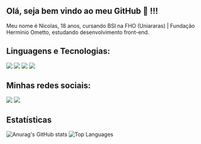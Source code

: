 ## Olá, seja bem vindo ao meu GitHub 👋 !!!

Meu nome é Nicolas, 18 anos, cursando BSI na FHO (Uniararas) | Fundação Hermínio Ometto, estudando desenvolvimento front-end.

## Linguagens e Tecnologias:

[<img src="https://img.shields.io/badge/HTML5-E34F26?style=for-the-badge&logo=html5&logoColor=white"/>]()
[<img src="https://img.shields.io/badge/CSS3-1572B6?style=for-the-badge&logo=css3&logoColor=white"/>]()
[<img src="https://img.shields.io/badge/JavaScript-323330?style=for-the-badge&logo=javascript&logoColor=F7DF1E"/>]()
[<img src="https://img.shields.io/badge/Visual_Studio_Code-0078D4?style=for-the-badge&logo=visual%20studio%20code&logoColor=white"/>]()

## Minhas redes sociais:
<a href="#" target="_blank"><img src="https://img.shields.io/badge/linkedin-0077B5.svg?style=for-the-badge&logo=linkedin&logoColor=white"/></a>
<a href="mailto:nicolas.gracioli@gmail.com"><img src="https://img.shields.io/badge/Gmail-D14836?style=for-the-badge&logo=gmail&logoColor=white"/></a>

## Estatísticas
![Anurag's GitHub stats](https://github-readme-stats.vercel.app/api?username=ngracioli&show_icons=true) ![Top Languages](https://github-readme-stats.vercel.app/api/top-langs/?username=ngracioli&hide=jupyter%20notebook&langs_count=20&count_private=true&show_icons=true&layout=compact) 
